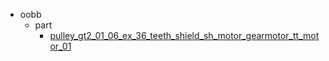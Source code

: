 * oobb
  * part
    * [pulley_gt2_01_06_ex_36_teeth_shield_sh_motor_gearmotor_tt_motor_01](oobb/part/pulley_gt2_01_06_ex_36_teeth_shield_sh_motor_gearmotor_tt_motor_01)
